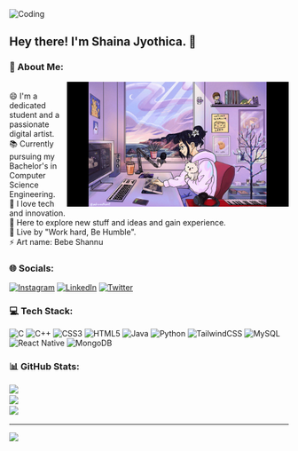 <img align="top" alt="Coding" width="1000" src="https://github.com/bebeshannu/bebeshannu/blob/main/Sources/4.gif">

## Hey there! I'm Shaina Jyothica. 👋

<!--
**bebeshannu/bebeshannu** is a ✨ _special_ ✨ repository because its `README.md` (this file) appears on your GitHub profile.

Here are some ideas to get you started:

- 🔭 I’m currently working on ...
- 🌱 I’m currently learning ...
- 👯 I’m looking to collaborate on ...
- 🤔 I’m looking for help with ...
- 💬 Ask me about ...
- 📫 How to reach me: ...
- 😄 Pronouns: ...
- ⚡ Fun fact: ...
-->

### 💫 About Me:
<img align="right" alt="Coding" width="400" src="https://github.com/bebeshannu/bebeshannu/blob/main/Sources/Study.gif">
<br> 😄 I'm a dedicated student and a passionate digital artist.<br>
📚 Currently pursuing my Bachelor's in Computer Science Engineering.<br>
🔭 I love tech and innovation.<br> 
🤔 Here to explore new stuff and ideas and gain experience.<br> 
🌱 Live by "Work hard, Be Humble".<br> ⚡ Art name: Bebe Shannu<br>


### 🌐 Socials:
[![Instagram](https://img.shields.io/badge/Instagram-%23E4405F.svg?logo=Instagram&logoColor=white)](https://instagram.com/shainajyothica ) [![LinkedIn](https://img.shields.io/badge/LinkedIn-%230077B5.svg?logo=linkedin&logoColor=white)](https://linkedin.com/in/shainajyothica/) [![Twitter](https://img.shields.io/badge/Twitter-%231DA1F2.svg?logo=Twitter&logoColor=white)](https://twitter.com/bebe_shannu) 

### 💻 Tech Stack:
![C](https://img.shields.io/badge/c-%2300599C.svg?style=flat&logo=c&logoColor=white) ![C++](https://img.shields.io/badge/c++-%2300599C.svg?style=flat&logo=c%2B%2B&logoColor=white) ![CSS3](https://img.shields.io/badge/css3-%231572B6.svg?style=flat&logo=css3&logoColor=white) ![HTML5](https://img.shields.io/badge/html5-%23E34F26.svg?style=flat&logo=html5&logoColor=white) ![Java](https://img.shields.io/badge/java-%23ED8B00.svg?style=flat&logo=java&logoColor=white) ![Python](https://img.shields.io/badge/python-3670A0?style=flat&logo=python&logoColor=ffdd54) ![TailwindCSS](https://img.shields.io/badge/tailwindcss-%2338B2AC.svg?style=flat&logo=tailwind-css&logoColor=white) ![MySQL](https://img.shields.io/badge/mysql-%2300f.svg?style=flat&logo=mysql&logoColor=white) ![React Native](https://img.shields.io/badge/react_native-%2320232a.svg?style=flat&logo=react&logoColor=%2361DAFB) ![MongoDB](https://img.shields.io/badge/MongoDB-%234ea94b.svg?style=flat&logo=mongodb&logoColor=white)
### 📊 GitHub Stats:
![](https://github-readme-stats.vercel.app/api?username=bebeshannu&theme=synthwave&hide_border=false&include_all_commits=true&count_private=true)<br/>
![](https://github-readme-streak-stats.herokuapp.com/?user=bebeshannu&theme=synthwave&hide_border=false)<br/>
![](https://github-readme-stats.vercel.app/api/top-langs/?username=bebeshannu&theme=synthwave&hide_border=false&include_all_commits=true&count_private=true&layout=compact)

---
[![](https://visitcount.itsvg.in/api?id=bebeshannu&icon=0&color=0)](https://visitcount.itsvg.in)

<!-- Proudly created with GPRM ( https://gprm.itsvg.in ) -->
